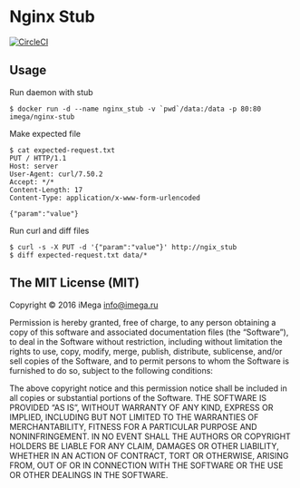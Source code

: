 # Nginx Stub

[![CircleCI](https://circleci.com/gh/imega-docker/nginx-stub.svg?style=svg)](https://circleci.com/gh/imega-docker/nginx-stub)

## Usage

Run daemon with stub
```
$ docker run -d --name nginx_stub -v `pwd`/data:/data -p 80:80 imega/nginx-stub
```

Make expected file
```
$ cat expected-request.txt
PUT / HTTP/1.1
Host: server
User-Agent: curl/7.50.2
Accept: */*
Content-Length: 17
Content-Type: application/x-www-form-urlencoded

{"param":"value"}
```

Run curl and diff files
```
$ curl -s -X PUT -d '{"param":"value"}' http://ngix_stub
$ diff expected-request.txt data/*
```

## The MIT License (MIT)

Copyright © 2016 iMega <info@imega.ru>

Permission is hereby granted, free of charge, to any person obtaining a copy of this software and associated documentation files (the “Software”), to deal in the Software without restriction, including without limitation the rights to use, copy, modify, merge, publish, distribute, sublicense, and/or sell copies of the Software, and to permit persons to whom the Software is furnished to do so, subject to the following conditions:

The above copyright notice and this permission notice shall be included in all copies or substantial portions of the Software.
THE SOFTWARE IS PROVIDED “AS IS”, WITHOUT WARRANTY OF ANY KIND, EXPRESS OR IMPLIED, INCLUDING BUT NOT LIMITED TO THE WARRANTIES OF MERCHANTABILITY, FITNESS FOR A PARTICULAR PURPOSE AND NONINFRINGEMENT. IN NO EVENT SHALL THE AUTHORS OR COPYRIGHT HOLDERS BE LIABLE FOR ANY CLAIM, DAMAGES OR OTHER LIABILITY, WHETHER IN AN ACTION OF CONTRACT, TORT OR OTHERWISE, ARISING FROM, OUT OF OR IN CONNECTION WITH THE SOFTWARE OR THE USE OR OTHER DEALINGS IN THE SOFTWARE.
